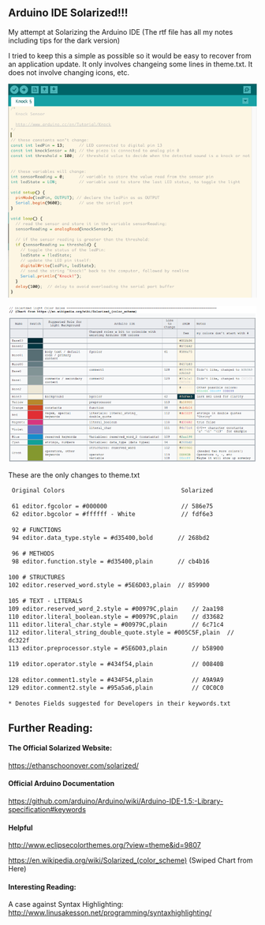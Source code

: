 ## Arduino IDE Solarized!!!  

My attempt at Solarizing the Arduino IDE  (The rtf file has all my notes including tips for the dark version)

I tried to keep this a simple as possible so it would be easy to recover from an application update.  It only involves changeing some lines in theme.txt.  It does not involve changing icons, etc.

![Result](doc/example1.png)

![Solarized Chart](doc/colorchart.png)

These are the only changes to theme.txt
	
	 Original Colors 							     Solarized
	 
	 61 editor.fgcolor = #000000				     // 586e75
	 62 editor.bgcolor = #ffffff - White 			 // fdf6e3
	
	 92 # FUNCTIONS  							
	 94 editor.data_type.style = #d35400,bold 		// 268bd2

	 96 # METHODS    							
	 98 editor.function.style = #d35400,plain 		// cb4b16

	100 # STRUCTURES    						
	102 editor.reserved_word.style = #5E6D03,plain 	// 859900

	105 # TEXT - LITERALS
	109 editor.reserved_word_2.style = #00979C,plain 	// 2aa198
	110 editor.literal_boolean.style = #00979C,plain 	// d33682
	111 editor.literal_char.style = #00979C,plain 		// 6c71c4	
	112 editor.literal_string_double_quote.style = #005C5F,plain  // dc322f
	113 editor.preprocessor.style = #5E6D03,plain		// b58900
	
	119 editor.operator.style = #434f54,plain			// 00840B
	
	128 editor.comment1.style = #434F54,plain			// A9A9A9
	129 editor.comment2.style = #95a5a6,plain			// C0C0C0
	
	* Denotes Fields suggested for Developers in their keywords.txt

## Further Reading:

#### The Official Solarized Website:
https://ethanschoonover.com/solarized/

#### Official Arduino Documentation
https://github.com/arduino/Arduino/wiki/Arduino-IDE-1.5:-Library-specification#keywords

#### Helpful
http://www.eclipsecolorthemes.org/?view=theme&id=9807

https://en.wikipedia.org/wiki/Solarized_(color_scheme) (Swiped Chart from Here)

#### Interesting Reading:  
A case against Syntax Highlighting: http://www.linusakesson.net/programming/syntaxhighlighting/
	

